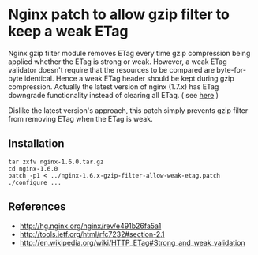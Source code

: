 # Nginx patch to allow gzip filter to keep a weak ETag

Nginx gzip filter module removes ETag every time gzip compression being applied whether the ETag is strong or weak. However, a weak ETag validator doesn't require that the resources to be compared are byte-for-byte identical. Hence a weak ETag header should be kept during gzip compression. Actually the latest version of nginx (1.7.x) has ETag downgrade functionality instead of clearing all ETag. ( see [here](http://hg.nginx.org/nginx/rev/e491b26fa5a1) )

Dislike the latest version's approach, this patch simply prevents gzip filter from removing ETag when the ETag is weak.

## Installation

```
tar zxfv nginx-1.6.0.tar.gz
cd nginx-1.6.0
patch -p1 < ../nginx-1.6.x-gzip-filter-allow-weak-etag.patch
./configure ...
```

## References

* http://hg.nginx.org/nginx/rev/e491b26fa5a1
* http://tools.ietf.org/html/rfc7232#section-2.1
* http://en.wikipedia.org/wiki/HTTP_ETag#Strong_and_weak_validation
